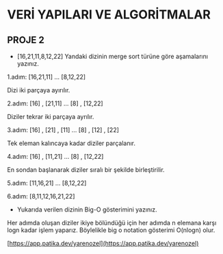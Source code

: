 # VERİ YAPILARI VE ALGORİTMALAR

## PROJE 2

* [16,21,11,8,12,22]  Yandaki dizinin merge sort türüne göre aşamalarını yazınız.

1.adım: [16,21,11] … [8,12,22]

Dizi iki parçaya ayırılır.

2.adım: [16] , [21,11] … [8] , [12,22]

Diziler tekrar iki parçaya ayrılır.

3.adım: [16] , [21] , [11] … [8] , [12] , [22]

Tek eleman kalıncaya kadar diziler parçalanır.

4.adım: [16] , [11,21] … [8] , [12,22]

En sondan başlanarak diziler sıralı bir şekilde birleştirilir.

5.adım: [11,16,21] … [8,12,22]

6.adım: [8,11,12,16,21,22]

* Yukarıda verilen dizinin Big-O gösterimini yazınız.

Her adımda oluşan diziler ikiye bölündüğü için her adımda n elemana karşı logn kadar işlem yaparız. Böylelikle big o notation gösterimi O(nlogn) olur.

[https://app.patika.dev/yarenozel](https://app.patika.dev/yarenozel)
